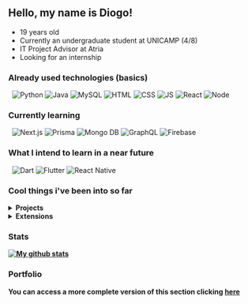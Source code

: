## Hello, my name is Diogo!
- 19 years old
- Currently an undergraduate student at UNICAMP (4/8)
- IT Project Advisor at Atria
- Looking for an internship

### Already used technologies (basics)
&nbsp;
![Python](https://img.shields.io/badge/Python-3776AD?style=for-the-badge&logo=python&logoColor=white)
![Java](https://img.shields.io/badge/Java-ED8B00?style=for-the-badge&logo=java&logoColor=white)
![MySQL](https://img.shields.io/badge/MySQL-DC712B?style=for-the-badge&logo=mysql&logoColor=white)
![HTML](https://img.shields.io/badge/HTML5-E34F26?style=for-the-badge&logo=html5&logoColor=white)
![CSS](https://img.shields.io/badge/CSS3-1572B6?style=for-the-badge&logo=css3&logoColor=white)
![JS](https://img.shields.io/badge/JavaScript-F7DF1E?style=for-the-badge&logo=javascript&logoColor=black)
![React](https://img.shields.io/badge/React-20232A?style=for-the-badge&logo=react&logoColor=61DAFB)
![Node](https://img.shields.io/badge/Node.js-8BBF3D?style=for-the-badge&logo=node.js&logoColor=black)

### Currently learning
&nbsp;
![Next.js](https://img.shields.io/badge/Next-f0f0f0?style=for-the-badge&logo=next.js&logoColor=black)
![Prisma](https://img.shields.io/badge/Prisma-f0f0f0?style=for-the-badge&logo=Prisma&logoColor=black)
![Mongo DB](https://img.shields.io/badge/MongoDB-0FA54D?style=for-the-badge&logo=mongodb&logoColor=white)
![GraphQL](https://img.shields.io/badge/graphQL-02569B?style=for-the-badge&logo=graphQL&logoColor=white)
![Firebase](https://img.shields.io/badge/Firebase-0175C2?style=for-the-badge&logo=firebase&logoColor=yellow)

### What I intend to learn in a near future
&nbsp;
![Dart](https://img.shields.io/badge/Dart-0175C2?style=for-the-badge&logo=dart&logoColor=white)
![Flutter](https://img.shields.io/badge/Flutter-02569B?style=for-the-badge&logo=flutter&logoColor=white)
![React Native](https://img.shields.io/badge/ReactNative-20232A?style=for-the-badge&logo=react&logoColor=61DCFB)

### Cool things i've been into so far
<details>
  <summary><b> Projects <b> </summary>
    
  #### [Memórias Covid19](https://memoriascovid19.unicamp.br) <br/>
  -> A high-impact social project that act as a memorial for reports shared by people during the pandemics. I acted in this project during two months, mainly with React and materialUI in the frontend and barely with node/typeORM in the backend. <br/>
   
  #### [Data Analysis](https://github.com/Di-santos/Data-Science-Projects) <br/>
  -> A project made with [Jhones](https://github.com/JhonesBR) as evaluation criteria in a subject in UNICAMP. You can find more details on the project Readme (link above).<br/>
    
  #### [Featmaker Bot](https://github.com/Di-santos/Featmaker-Bot-Twitter) <br/>
  -> A node.js twitter bot that posts random feats periodically, currently hosted on Heroku. <br/>
    
</details>
    
<details>
  <summary <b> Extensions <b></summary>
  
  #### [Mentoring for newcomers](https://www.prg.unicamp.br/mentoria/) <br/>
  -> A mentoring program offered by UNICAMP, which i've participated, that aimed helping the newcomers get used to the university environment, including tips, tricks and some helping hands with their subjects.<br/>
  
  #### [MIT Python Bootcamp](https://github.com/Di-santos/MIT-Python-Exercises-IPL-2021) <br/>
  -> A bootcamp of two weeks made in a partnership between MIT and UNICAMP. You can find more details about it in the link above <br/>
  
</details>

### Stats
[![My github stats](https://github-readme-stats.vercel.app/api?username=Di-santos&show_icons=true&theme=dracula)](https://github.com/Di-santos)

### Portfolio
You can access a more complete version of this section clicking [here](https://di-santos.github.io/me)
